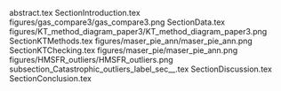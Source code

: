 abstract.tex
SectionIntroduction.tex
figures/gas_compare3/gas_compare3.png
SectionData.tex
figures/KT_method_diagram_paper3/KT_method_diagram_paper3.png
SectionKTMethods.tex
figures/maser_pie_ann/maser_pie_ann.png
SectionKTChecking.tex
figures/maser_pie/maser_pie_ann.png
figures/HMSFR_outliers/HMSFR_outliers.png
subsection_Catastrophic_outliers_label_sec__.tex
SectionDiscussion.tex
SectionConclusion.tex
